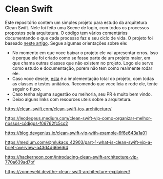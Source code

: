 # Clean Swift
Este repositório contem um simples projeto para estudo da arquitetura Clean Swift. 
Nele foi feito uma Scene de login, com todos os processos propostos pela arquitetura. 
O código tem vários comentários documentando o que cada processo faz e seu ciclo de vida. 
O projeto foi baseado [neste artigo](https://www.netguru.com/codestories/clean-swift-ios-architecture-pattern). 
Segue algumas orientações sobre ele:
- No momento em que voce baixar o projeto ele vai apresentar erros. Isso é porque ele foi criado como se fosse parte de um projeto maior, em que chama outras classes que não existem no projeto. Logo ele serve como estudo e documentação, porem não tem como realmente rodar ele.
- Caso voce deseje, [esta](https://github.com/strzempa/CleanLogin-CleanSwiftExample) é a implementação total do projeto, com todas as classes e testes unitários. Recomendo que voce leia e rode ele, tente seguir o fluxo. 
- Caso tenha alguma sugestão ou melhoria, seu PR é muito bem vindo.
- Deixo alguns links com resources uteis sobre a arquitetura.

https://clean-swift.com/clean-swift-ios-architecture/

https://leodegeus.medium.com/clean-swift-vip-como-organizar-melhor-nossos-códigos-f06762fc5cc2

https://blog.devgenius.io/clean-swift-vip-with-example-6f6e643a1a01

https://medium.com/@mlukacs_42903/part-1-what-is-clean-swift-vip-a-brief-overview-a43d4d66e664

https://hackernoon.com/introducing-clean-swift-architecture-vip-770a639ad7bf

https://zonneveld.dev/the-clean-swift-architecture-explained/
